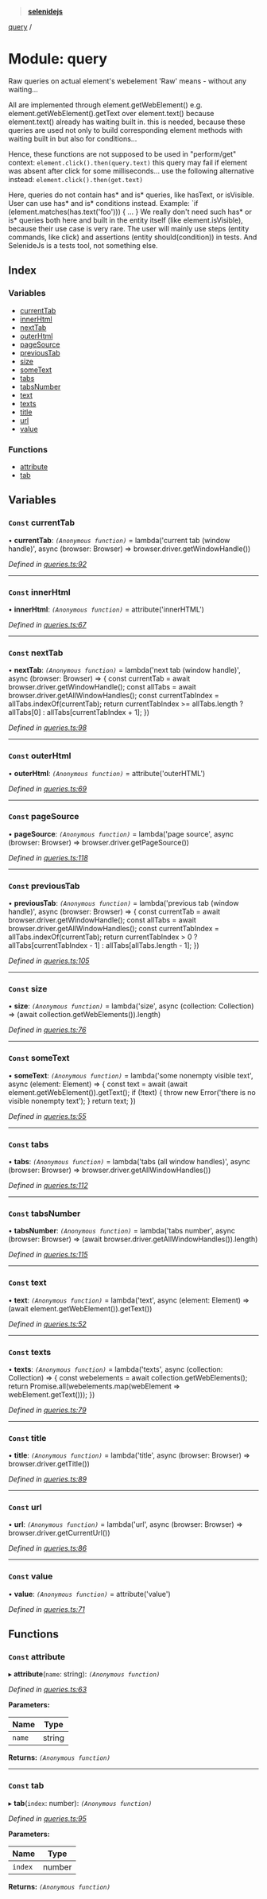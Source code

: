 > **[selenidejs](../README.md)**

[query](query.md) /

# Module: query

Raw queries on actual element's webelement
'Raw' means - without any waiting...

All are implemented through element.getWebElement()
e.g. element.getWebElement().getText over element.text()
because element.text() already has waiting built in.
this is needed, because these queries are used not only to build corresponding element methods
with waiting built in
but also for conditions...

Hence, these functions are not supposed to be used in "perform/get" context:
  `element.click().then(query.text)`
this query may fail if element was absent after click for some milliseconds...
use the following alternative instead:
  `element.click().then(get.text)`

Here, queries do not contain has* and is* queries, like hasText, or isVisible.
User can use has* and is* conditions instead. Example:
  `if (element.matches(has.text('foo'))) { ... }
We really don't need such has* or is* queries both here and built in the entity itself
(like element.isVisible), because their use case is very rare. The user will mainly use
steps (entity commands, like click) and assertions (entity should(condition)) in tests.
And SelenideJs is a tests tool, not something else.

## Index

### Variables

* [currentTab](query.md#const-currenttab)
* [innerHtml](query.md#const-innerhtml)
* [nextTab](query.md#const-nexttab)
* [outerHtml](query.md#const-outerhtml)
* [pageSource](query.md#const-pagesource)
* [previousTab](query.md#const-previoustab)
* [size](query.md#const-size)
* [someText](query.md#const-sometext)
* [tabs](query.md#const-tabs)
* [tabsNumber](query.md#const-tabsnumber)
* [text](query.md#const-text)
* [texts](query.md#const-texts)
* [title](query.md#const-title)
* [url](query.md#const-url)
* [value](query.md#const-value)

### Functions

* [attribute](query.md#const-attribute)
* [tab](query.md#const-tab)

## Variables

### `Const` currentTab

• **currentTab**: *`(Anonymous function)`* =  lambda('current tab (window handle)', async (browser: Browser) =>
        browser.driver.getWindowHandle())

*Defined in [queries.ts:92](https://github.com/KnowledgeExpert/selenidejs/blob/master/lib/queries.ts#L92)*

___

### `Const` innerHtml

• **innerHtml**: *`(Anonymous function)`* =  attribute('innerHTML')

*Defined in [queries.ts:67](https://github.com/KnowledgeExpert/selenidejs/blob/master/lib/queries.ts#L67)*

___

### `Const` nextTab

• **nextTab**: *`(Anonymous function)`* =  lambda('next tab (window handle)', async (browser: Browser) => {
        const currentTab = await browser.driver.getWindowHandle();
        const allTabs = await browser.driver.getAllWindowHandles();
        const currentTabIndex = allTabs.indexOf(currentTab);
        return currentTabIndex >= allTabs.length ? allTabs[0] : allTabs[currentTabIndex + 1];
    })

*Defined in [queries.ts:98](https://github.com/KnowledgeExpert/selenidejs/blob/master/lib/queries.ts#L98)*

___

### `Const` outerHtml

• **outerHtml**: *`(Anonymous function)`* =  attribute('outerHTML')

*Defined in [queries.ts:69](https://github.com/KnowledgeExpert/selenidejs/blob/master/lib/queries.ts#L69)*

___

### `Const` pageSource

• **pageSource**: *`(Anonymous function)`* =  lambda('page source', async (browser: Browser) =>
       browser.driver.getPageSource())

*Defined in [queries.ts:118](https://github.com/KnowledgeExpert/selenidejs/blob/master/lib/queries.ts#L118)*

___

### `Const` previousTab

• **previousTab**: *`(Anonymous function)`* =  lambda('previous tab (window handle)', async (browser: Browser) => {
        const currentTab = await browser.driver.getWindowHandle();
        const allTabs = await browser.driver.getAllWindowHandles();
        const currentTabIndex = allTabs.indexOf(currentTab);
        return currentTabIndex > 0 ? allTabs[currentTabIndex - 1] : allTabs[allTabs.length - 1];
    })

*Defined in [queries.ts:105](https://github.com/KnowledgeExpert/selenidejs/blob/master/lib/queries.ts#L105)*

___

### `Const` size

• **size**: *`(Anonymous function)`* =  lambda('size', async (collection: Collection) =>
        (await collection.getWebElements()).length)

*Defined in [queries.ts:76](https://github.com/KnowledgeExpert/selenidejs/blob/master/lib/queries.ts#L76)*

___

### `Const` someText

• **someText**: *`(Anonymous function)`* =  lambda('some nonempty visible text', async (element: Element) => {
        const text = await (await element.getWebElement()).getText();
        if (!text) {
            throw new Error('there is no visible nonempty text');
        }
        return text;
    })

*Defined in [queries.ts:55](https://github.com/KnowledgeExpert/selenidejs/blob/master/lib/queries.ts#L55)*

___

### `Const` tabs

• **tabs**: *`(Anonymous function)`* =  lambda('tabs (all window handles)', async (browser: Browser) =>
        browser.driver.getAllWindowHandles())

*Defined in [queries.ts:112](https://github.com/KnowledgeExpert/selenidejs/blob/master/lib/queries.ts#L112)*

___

### `Const` tabsNumber

• **tabsNumber**: *`(Anonymous function)`* =  lambda('tabs number', async (browser: Browser) =>
        (await browser.driver.getAllWindowHandles()).length)

*Defined in [queries.ts:115](https://github.com/KnowledgeExpert/selenidejs/blob/master/lib/queries.ts#L115)*

___

### `Const` text

• **text**: *`(Anonymous function)`* =  lambda('text', async (element: Element) =>
        (await element.getWebElement()).getText())

*Defined in [queries.ts:52](https://github.com/KnowledgeExpert/selenidejs/blob/master/lib/queries.ts#L52)*

___

### `Const` texts

• **texts**: *`(Anonymous function)`* =  lambda('texts', async (collection: Collection) => {
        const webelements = await collection.getWebElements();
        return Promise.all(webelements.map(webElement => webElement.getText()));
    })

*Defined in [queries.ts:79](https://github.com/KnowledgeExpert/selenidejs/blob/master/lib/queries.ts#L79)*

___

### `Const` title

• **title**: *`(Anonymous function)`* =  lambda('title', async (browser: Browser) =>
        browser.driver.getTitle())

*Defined in [queries.ts:89](https://github.com/KnowledgeExpert/selenidejs/blob/master/lib/queries.ts#L89)*

___

### `Const` url

• **url**: *`(Anonymous function)`* =  lambda('url', async (browser: Browser) =>
        browser.driver.getCurrentUrl())

*Defined in [queries.ts:86](https://github.com/KnowledgeExpert/selenidejs/blob/master/lib/queries.ts#L86)*

___

### `Const` value

• **value**: *`(Anonymous function)`* =  attribute('value')

*Defined in [queries.ts:71](https://github.com/KnowledgeExpert/selenidejs/blob/master/lib/queries.ts#L71)*

## Functions

### `Const` attribute

▸ **attribute**(`name`: string): *`(Anonymous function)`*

*Defined in [queries.ts:63](https://github.com/KnowledgeExpert/selenidejs/blob/master/lib/queries.ts#L63)*

**Parameters:**

Name | Type |
------ | ------ |
`name` | string |

**Returns:** *`(Anonymous function)`*

___

### `Const` tab

▸ **tab**(`index`: number): *`(Anonymous function)`*

*Defined in [queries.ts:95](https://github.com/KnowledgeExpert/selenidejs/blob/master/lib/queries.ts#L95)*

**Parameters:**

Name | Type |
------ | ------ |
`index` | number |

**Returns:** *`(Anonymous function)`*